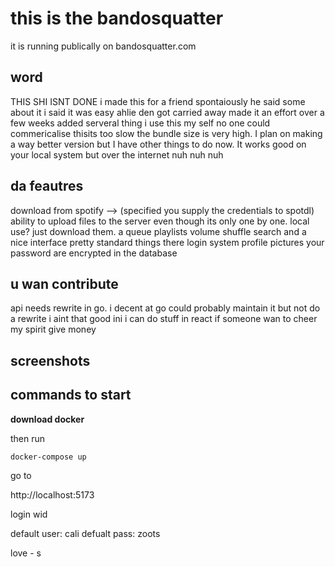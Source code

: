 # this is the bandosquatter

it is running publically on bandosquatter.com

## word

THIS SHI ISNT DONE
i made this for a friend spontaiously he said some about it i said it was easy
ahlie den got carried away made it an effort over a few weeks added serveral thing i use
this my self no one could commericalise thisits too slow the bundle size is very high.
I plan on making a way better version but I have other things to do now.
It works good on your local system but over the internet nuh nuh nuh

## da feautres

download from spotify --> (specified you supply the credentials to spotdl)
ability to upload files to the server even though its only one by one.
local use? just download them.
a queue
playlists
volume
shuffle
search
and a nice interface
pretty standard things there
login system
profile pictures
your password are encrypted in the database

## u wan contribute

api needs rewrite in go. i decent at go could probably maintain it but not do a rewrite i aint that good ini
i can do stuff in react if someone wan to cheer my spirit give money

## screenshots

## commands to start

**download docker**

then run

```bash
docker-compose up
```

go to

http://localhost:5173

login wid

default user: cali
defualt pass: zoots

love - s
